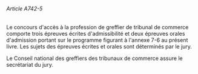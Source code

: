 ###### Article A742-5

Le concours d'accès à la profession de greffier de tribunal de commerce comporte trois épreuves écrites d'admissibilité et deux épreuves orales d'admission portant sur le programme figurant à l'annexe 7-6 au présent livre. Les sujets des épreuves écrites et orales sont déterminés par le jury.

Le Conseil national des greffiers des tribunaux de commerce assure le secrétariat du jury.

